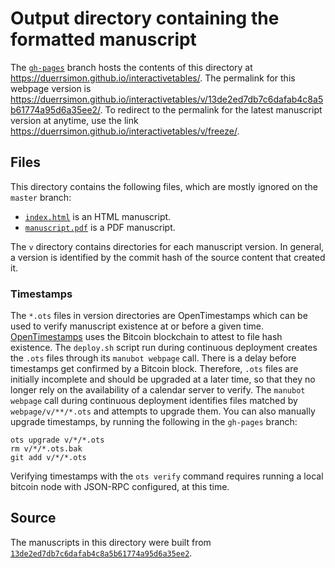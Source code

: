# Output directory containing the formatted manuscript

The [`gh-pages`](https://github.com/duerrsimon/interactivetables/tree/gh-pages) branch hosts the contents of this directory at <https://duerrsimon.github.io/interactivetables/>.
The permalink for this webpage version is <https://duerrsimon.github.io/interactivetables/v/13de2ed7db7c6dafab4c8a5b61774a95d6a35ee2/>.
To redirect to the permalink for the latest manuscript version at anytime, use the link <https://duerrsimon.github.io/interactivetables/v/freeze/>.

## Files

This directory contains the following files, which are mostly ignored on the `master` branch:

+ [`index.html`](index.html) is an HTML manuscript.
+ [`manuscript.pdf`](manuscript.pdf) is a PDF manuscript.

The `v` directory contains directories for each manuscript version.
In general, a version is identified by the commit hash of the source content that created it.

### Timestamps

The `*.ots` files in version directories are OpenTimestamps which can be used to verify manuscript existence at or before a given time.
[OpenTimestamps](https://opentimestamps.org/) uses the Bitcoin blockchain to attest to file hash existence.
The `deploy.sh` script run during continuous deployment creates the `.ots` files through its `manubot webpage` call.
There is a delay before timestamps get confirmed by a Bitcoin block.
Therefore, `.ots` files are initially incomplete and should be upgraded at a later time, so that they no longer rely on the availability of a calendar server to verify.
The `manubot webpage` call during continuous deployment identifies files matched by `webpage/v/**/*.ots` and attempts to upgrade them.
You can also manually upgrade timestamps, by running the following in the `gh-pages` branch:

```shell
ots upgrade v/*/*.ots
rm v/*/*.ots.bak
git add v/*/*.ots
```

Verifying timestamps with the `ots verify` command requires running a local bitcoin node with JSON-RPC configured, at this time.

## Source

The manuscripts in this directory were built from
[`13de2ed7db7c6dafab4c8a5b61774a95d6a35ee2`](https://github.com/duerrsimon/interactivetables/commit/13de2ed7db7c6dafab4c8a5b61774a95d6a35ee2).
